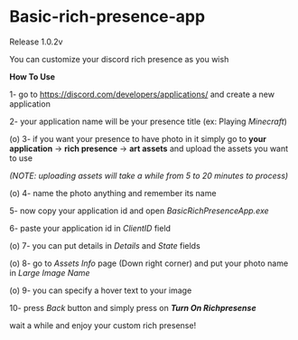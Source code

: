 # Basic-rich-presence-app 
  Release 1.0.2v

You can customize your discord rich presence as you wish



**How To Use**

1- go to https://discord.com/developers/applications/ and create a new application

2- your application name will be your presence title (ex: Playing _Minecraft_)

(o) 3- if you want your presence to have photo in it simply go to **your application** -> **rich presence** -> **art assets** and upload the assets you want to use

_(NOTE: uploading assets will take a while from 5 to 20 minutes to process)_

(o) 4- name the photo anything and remember its name

5- now copy your application id and open _BasicRichPresenceApp.exe_

6- paste your application id in _ClientID_ field

(o) 7- you can put details in _Details_ and _State_ fields

(o) 8- go to _Assets Info_ page (Down right corner) and put your photo name in _Large Image Name_

(o) 9- you can specify a hover text to your image

10- press _Back_ button and simply press on **_Turn On Richpresense_**

wait a while and enjoy your custom rich presense!
